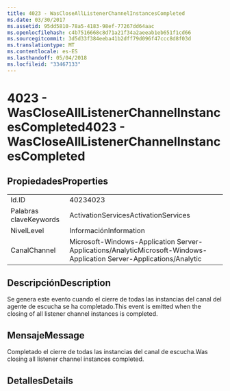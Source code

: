 ```yaml
---
title: 4023 - WasCloseAllListenerChannelInstancesCompleted
ms.date: 03/30/2017
ms.assetid: 95dd5810-78a5-4183-98ef-77267dd64aac
ms.openlocfilehash: c4b7516668c8d71a21f34a2aeeab1eb651f1cd66
ms.sourcegitcommit: 3d5d33f384eeba41b2dff79d096f47ccc8d8f03d
ms.translationtype: MT
ms.contentlocale: es-ES
ms.lasthandoff: 05/04/2018
ms.locfileid: "33467133"
---
```

# <a name="4023---wasclosealllistenerchannelinstancescompleted"></a><span data-ttu-id="1842f-102">4023 - WasCloseAllListenerChannelInstancesCompleted</span><span class="sxs-lookup"><span data-stu-id="1842f-102">4023 - WasCloseAllListenerChannelInstancesCompleted</span></span>
## <a name="properties"></a><span data-ttu-id="1842f-103">Propiedades</span><span class="sxs-lookup"><span data-stu-id="1842f-103">Properties</span></span>  
  
|||  
|-|-|  
|<span data-ttu-id="1842f-104">Id.</span><span class="sxs-lookup"><span data-stu-id="1842f-104">ID</span></span>|<span data-ttu-id="1842f-105">4023</span><span class="sxs-lookup"><span data-stu-id="1842f-105">4023</span></span>|  
|<span data-ttu-id="1842f-106">Palabras clave</span><span class="sxs-lookup"><span data-stu-id="1842f-106">Keywords</span></span>|<span data-ttu-id="1842f-107">ActivationServices</span><span class="sxs-lookup"><span data-stu-id="1842f-107">ActivationServices</span></span>|  
|<span data-ttu-id="1842f-108">Nivel</span><span class="sxs-lookup"><span data-stu-id="1842f-108">Level</span></span>|<span data-ttu-id="1842f-109">Información</span><span class="sxs-lookup"><span data-stu-id="1842f-109">Information</span></span>|  
|<span data-ttu-id="1842f-110">Canal</span><span class="sxs-lookup"><span data-stu-id="1842f-110">Channel</span></span>|<span data-ttu-id="1842f-111">Microsoft-Windows-Application Server-Applications/Analytic</span><span class="sxs-lookup"><span data-stu-id="1842f-111">Microsoft-Windows-Application Server-Applications/Analytic</span></span>|  
  
## <a name="description"></a><span data-ttu-id="1842f-112">Descripción</span><span class="sxs-lookup"><span data-stu-id="1842f-112">Description</span></span>  
 <span data-ttu-id="1842f-113">Se genera este evento cuando el cierre de todas las instancias del canal del agente de escucha se ha completado.</span><span class="sxs-lookup"><span data-stu-id="1842f-113">This event is emitted when the closing of all listener channel instances is  completed.</span></span>  
  
## <a name="message"></a><span data-ttu-id="1842f-114">Mensaje</span><span class="sxs-lookup"><span data-stu-id="1842f-114">Message</span></span>  
 <span data-ttu-id="1842f-115">Completado el cierre de todas las instancias del canal de escucha.</span><span class="sxs-lookup"><span data-stu-id="1842f-115">Was closing all listener channel instances completed.</span></span>  
  
## <a name="details"></a><span data-ttu-id="1842f-116">Detalles</span><span class="sxs-lookup"><span data-stu-id="1842f-116">Details</span></span>
